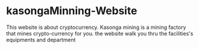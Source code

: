 # kasongaMinning-Website
This website is about cryptocurrency. Kasonga mining is a mining factory that mines crypto-currency for you. the website walk you thru the facilities's equipments and department

